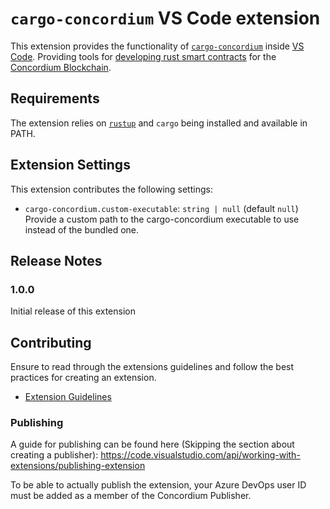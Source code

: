 # `cargo-concordium` VS Code extension

This extension provides the functionality of [`cargo-concordium`](https://github.com/Concordium/concordium-smart-contract-tools/tree/main/cargo-concordium) inside [VS Code](https://code.visualstudio.com/). 
Providing tools for [developing rust smart contracts](https://developer.concordium.software/en/mainnet/smart-contracts/general/introduction.html) for the [Concordium Blockchain](https://concordium.com/).

<!--
## Features

 Describe specific features of your extension including screenshots of your extension in action. Image paths are relative to this README file.

For example if there is an image subfolder under your extension project workspace:

\!\[feature X\]\(images/feature-x.png\)

> Tip: Many popular extensions utilize animations. This is an excellent way to show off your extension! We recommend short, focused animations that are easy to follow.
-->

## Requirements

The extension relies on [`rustup`](https://rustup.rs/) and `cargo` being installed and available in PATH.

## Extension Settings

This extension contributes the following settings:

* `cargo-concordium.custom-executable`: `string | null` (default `null`) <br>
  Provide a custom path to the cargo-concordium executable to use instead of the bundled one.

<!-- 
## Known Issues

Calling out known issues can help limit users opening duplicate issues against your extension.
-->

## Release Notes

### 1.0.0

Initial release of this extension


## Contributing

Ensure to read through the extensions guidelines and follow the best practices for creating an extension.

* [Extension Guidelines](https://code.visualstudio.com/api/references/extension-guidelines)


### Publishing

A guide for publishing can be found here (Skipping the section about creating a publisher): 
https://code.visualstudio.com/api/working-with-extensions/publishing-extension

To be able to actually publish the extension, your Azure DevOps user ID must be added as a member of the Concordium Publisher.

